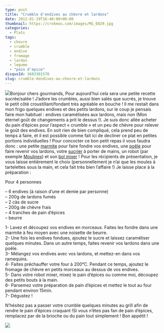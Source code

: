 ```yaml
---
type: post
title: "Crumble d'endives au chèvre et lardons"
date: 2012-01-19T16:40:00+00:00
thumbnail: https://crokmou.com/images/MG_6029.jpg
categories: 
  - Plats
tags: 
  - chevre
  - crumble
  - endive
  - fromage
  - lardon
  - legume
  - "pain d'epice"
disqusId: 3603301570
slug: crumble-dendives-au-chevre-et-lardons
---
```


[![](http://4.bp.blogspot.com/-R9tGTKzI8_E/TxgrrGWHVeI/AAAAAAAABd0/_MRoYz_9Ygk/s1600/chat.3.gif)](http://4.bp.blogspot.com/-R9tGTKzI8_E/TxgrrGWHVeI/AAAAAAAABd0/_MRoYz_9Ygk/s1600/chat.3.gif)Bonjour chers gourmands, Pour aujourd’hui cela sera une petite recette sucrée/salée ! J’adore les crumbles, aussi bien salés que sucrés, je trouve le petit côté croustillant/fondant très agréable en bouche ! Il me restait dans mon frigo quelques endives et des petits lardons, sur le coup je pensais faire mon habituel : endives caramélisées aux lardons, mais non (Mon éternel goût de changements a prit le dessus !). Je suis donc allée acheter du pain d’épices pour l’aspect « crumble » et un peu de chèvre pour relever le goût des endives. En soit rien de bien compliqué, cela prend peu de temps à faire, et il est possible comme fait ici de decliner ce plat en petites portions individuelles ! Pour concocter ce bon petit repas il vous faudra donc : une petite [marmite](http://www.rueducommerce.fr/m/pl/malid:15123302) pour faire fondre vos endives, une [poêle](http://www.rueducommerce.fr/m/pl/malid:4769951) pour faire revenir vos lardons, votre [sucrier](http://www.rueducommerce.fr/m/pl/malid:4769905) à porter de mains, un robot (par exemple [Moulinex](http://www.rueducommerce.fr/m/pl/malid:88589)) et son [bol mixer](http://www.rueducommerce.fr/m/pl/malid:15123477) ! Pour les récipients de présentation, je vous laisse entièrement le choix (personnellement je n’ai que les moules à tartelettes sous la main, et cela fait très bien l’affaire !) Je laisse place à la préparation :

Pour 4 personnes

– 6 endives (à raison d’une et demie par personne)  
– 200g de lardons fumés  
– 2 càs de sucre  
– 200g de chèvre frais  
– 4 tranches de pain d’épices  
– beurre

1- Lavez et découpez vos endives en morceaux. Faites les fondre dans une marmite à feu moyen avec une noisette de beurre.  
2- Une fois les endives fondues, ajoutez le sucre et laissez caraméliser quelques minutes. Dans un autre temps, faites revenir vos lardons dans une poêle.  
3- Mélangez vos endives avec vos lardons, et mettez-en dans vos ramequins.  
4- Faites préchauffer votre four à 200°C. Pendant ce temps, ajoutez le fromage de chèvre en petits morceaux au dessus de vos endives.  
5- Dans votre robot mixer, mixez le pain d’épices ou comme moi, découpez des petits bouts à la main.  
6- Parsemez votre préparation de pain d’épices et mettez le tout au four pendant environ 15min.  
7- Dégustez !

N’hésitez pas a passer votre crumble quelques minutes au grill afin de rendre le pain d’épices craquant !Si vous n’êtes pas fan de pain d’épices, remplacez par de la brioche ou du pain tout simplement ! Bon appétit !

[![](http://4.bp.blogspot.com/-2bLosyMFac4/TxhFg0sR2dI/AAAAAAAABec/Mzg1OnlXUmM/s1600/Signature+copie.jpg)](http://4.bp.blogspot.com/-2bLosyMFac4/TxhFg0sR2dI/AAAAAAAABec/Mzg1OnlXUmM/s1600/Signature+copie.jpg)